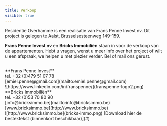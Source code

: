 ```yaml
---
title: Verkoop
visible: true
---
```


Residentie Overhamme is een realisatie van Frans Penne Invest nv. Dit project is gelegen te Aalst, Brusselsesteenweg 149-159.

**Frans Penne Invest nv** en **Bricks Immobiliën** staan in voor de verkoop van de appartementen. Hebt u vragen, wenst u meer info over het project of wilt u een afspraak, we helpen u met plezier verder.
Bel of mail ons gerust.<br><br>

<span class="row row--immo">
<span class="immo">
**Frans Penne Invest**<br/>
tel. +32 (0)479 51 07 78<br/>
[emiel.penne@gmail.com](mailto:emiel.penne@gmail.com)<br/>
![https://www.linkedin.com/in/franspenne/](franspenne-logo2.png)
</span>
<span class="immo">
**Bricks Immobiliën**<br/>
tel. +32 (0)53 70 80 90<br/>
[info@bricksimmo.be](mailto:info@bricksimmo.be)<br/>
[www.bricksimmo.be](http://www.bricksimmo.be)<br/>
![http://www.bricksimmo.be](bricks-immo.png)
</span>
</span>

<span class="downloads">
[Download hier de bestektekst (binnenkort beschikbaar)](#)
</span>

<!-- <span class="row row--logo">
![https://www.linkedin.com/in/franspenne/](franspenne-logo2.png)
![http://www.bricksimmo.be](bricks-immo.png)
</span> -->
